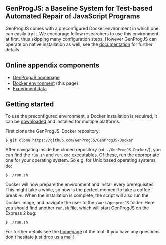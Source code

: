 ## GenProgJS: a Baseline System for Test-based Automated Repair of JavaScript Programs 
GenProgJS comes with a preconfigured Docker environment in which one can easily try it. We encourage fellow researchers to use this environment at first, thus skipping many configuration steps. However GenProgJS can operate on native installation as well, see the [documentation](https://github.com/GenProgJS/GenProgJS) for further details.


## Online appendix components
 - [GenProgJS homepage](https://genprogjs.github.io/GenProgJS/)
 - [Docker environment](https://genprogjs.github.io/GenProgJS-Docker/) (this page)
 - [Experiment data](https://genprogjs.github.io/experiments/)


## Getting started
To use the preconfigured environment, a Docker installation is required, it can be [downloaded](https://docs.docker.com/get-docker/) and installed for multiple platforms. 

First clone the GenProgJS-Docker repository:
```console
$ git clone https://github.com/GenProgJS/GenProgJS-Docker
```

After navigating inside the cloned repository (`cd ./GenProgJS-Docker/`), you can find the `run.sh` and `run.cmd` executables. Of these, run the appropriate one for your operating system. So e.g. for Unix based operating systems, do:
```console
$ ./run.sh
```

Docker will now prepare the environment and install every prerequisites. This might take a while, so now is the perfect moment to take a coffee break :coffee:. When the installation is complete, the script will also run the Docker image, and navigate the user to the `/work/genprogJS` folder. Here you should find another `run.sh` file, which will start GenProgJS on the Express 2 bug:
```console
$ ./run.sh
```

For further details see the [homepage](https://github.com/GenProgJS/GenProgJS) of the tool. If you have any questions don't hesitate just [drop us a mail](mailto:csuvikv@inf.u-szeged.hu)!
